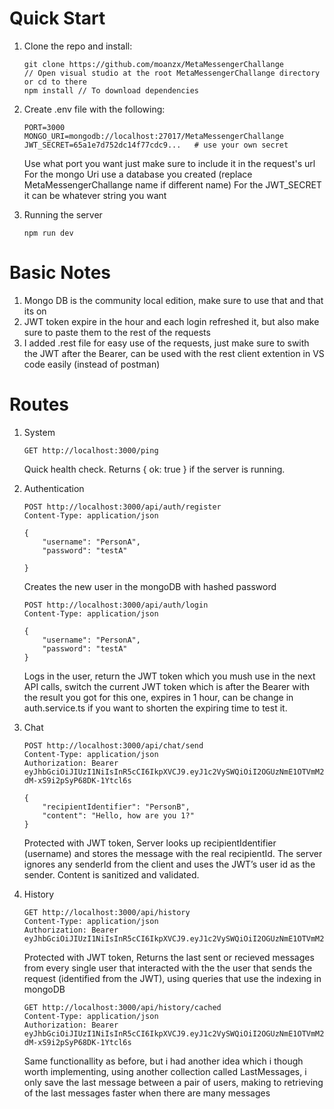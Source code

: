 # Quick Start
1. Clone the repo and install:
   ```
   git clone https://github.com/moanzx/MetaMessengerChallange
   // Open visual studio at the root MetaMessengerChallange directory or cd to there
   npm install // To download dependencies
   ```

2. Create .env file with the following:
   ```
   PORT=3000
   MONGO_URI=mongodb://localhost:27017/MetaMessengerChallange
   JWT_SECRET=65a1e7d752dc14f77cdc9...   # use your own secret
   ```
   Use what port you want just make sure to include it in the request's url
   For the mongo Uri use a database you created (replace MetaMessengerChallange name if different name)
   For the JWT_SECRET it can be whatever string you want

3. Running the server
    ```
    npm run dev
    ```

# Basic Notes
1. Mongo DB is the community local edition, make sure to use that and that its on
2. JWT token expire in the hour and each login refreshed it, but also make sure to paste them to the rest of the requests
3. I added .rest file for easy use of the requests, just make sure to swith the JWT after the Bearer, can be used with the rest client extention in VS code easily (instead of postman)

# Routes
1. System
    ```
    GET http://localhost:3000/ping
    ```
    Quick health check. Returns { ok: true } if the server is running.

2. Authentication
    ```
    POST http://localhost:3000/api/auth/register
    Content-Type: application/json

    {
        "username": "PersonA",
        "password": "testA"

    }
    ```
    Creates the new user in the mongoDB with hashed password

    ```
    POST http://localhost:3000/api/auth/login
    Content-Type: application/json

    {
        "username": "PersonA",
        "password": "testA"
    }
    ```
    Logs in the user, return the JWT token which you mush use in the next API calls, switch the current JWT token which is after the Bearer with the result you got for this one, expires in 1 hour, can be change in auth.service.ts if you want to shorten the expiring time to test it.

3. Chat
    ```
    POST http://localhost:3000/api/chat/send
    Content-Type: application/json
    Authorization: Bearer eyJhbGciOiJIUzI1NiIsInR5cCI6IkpXVCJ9.eyJ1c2VySWQiOiI2OGUzNmE1OTVmM2FiMzI3MTdmN2I0ZGYiLCJ1c2VybmFtZSI6IlBlcnNvbkEiLCJpYXQiOjE3NTk3MzQzODksImV4cCI6MTc1OTczNzk4OX0.Fdt1_5ZJ7Ouy9DcxWu-dM-xS9i2pSyP68DK-1Ytcl6s

    {
        "recipientIdentifier": "PersonB",
        "content": "Hello, how are you 1?"
    }
    ```
    Protected with JWT token, Server looks up recipientIdentifier (username) and stores the message with the real recipientId. The server ignores any senderId from the client and uses the JWT’s user id as the sender. Content is sanitized and validated.

4. History
    ```
    GET http://localhost:3000/api/history
    Content-Type: application/json
    Authorization: Bearer eyJhbGciOiJIUzI1NiIsInR5cCI6IkpXVCJ9.eyJ1c2VySWQiOiI2OGUzNmE1OTVmM2FiMzI3MTdmN2I0ZGYiLCJ1c2VybmFtZSI6IlBlcnNvbkEiLCJpYXQiOjE3NTk3NjI0MjAsImV4cCI6MTc1OTc2NjAyMH0.1MNRDt57vt33IBO3uJHDYIjlT5tKM5rSRSe66wByQeY
    ```
    Protected with JWT token, Returns the last sent or recieved messages from every single user that interacted with the the user that sends the request (identified from the JWT), using queries that use the indexing in mongoDB

    ```
    GET http://localhost:3000/api/history/cached
    Content-Type: application/json
    Authorization: Bearer eyJhbGciOiJIUzI1NiIsInR5cCI6IkpXVCJ9.eyJ1c2VySWQiOiI2OGUzNmE1OTVmM2FiMzI3MTdmN2I0ZGYiLCJ1c2VybmFtZSI6IlBlcnNvbkEiLCJpYXQiOjE3NTk3MzQzODksImV4cCI6MTc1OTczNzk4OX0.Fdt1_5ZJ7Ouy9DcxWu-dM-xS9i2pSyP68DK-1Ytcl6s
    ```
    Same functionallity as before, but i had another idea which i though worth implementing, using another collection called LastMessages, i only save the last message between a pair of users, making to retrieving of the last messages faster when there are many messages